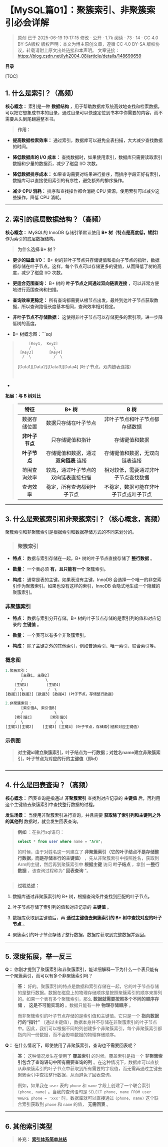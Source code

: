 # 【MySQL篇01】：聚簇索引、非聚簇索引必会详解

> 原创 已于 2025-06-19 19:17:15 修改 · 公开 · 1.7k 阅读 · 73 · 14 · CC 4.0 BY-SA版权 版权声明：本文为博主原创文章，遵循 CC 4.0 BY-SA 版权协议，转载请附上原文出处链接和本声明。
> 文章链接：https://blog.csdn.net/lyh2004_08/article/details/148699659

**目录**

[TOC]



## 1. 什么是索引？（高频）

**核心概念：** 索引是一种 **数据结构** ，用于帮助数据库系统高效地查找和检索数据。可以把它想象成书本的目录，通过目录可以快速定位到书本中你需要的内容，而不需要从头到尾翻遍整本书。

>  **作用：** 
> 
> 

-  **提高数据检索效率：** 通过索引，数据库可以避免全表扫描，大大减少查找数据的时间。

-  **降低数据库的 I/O 成本：** 查找数据时，如果使用索引，数据库只需要读取索引数据和少量的数据页，减少了磁盘 I/O 次数。

-  **降低数据排序成本：** 如果查询需要对结果进行排序，而排序字段正好有索引，数据库可以直接使用索引的有序性，避免额外的排序操作。

-  **减少 CPU 消耗：** 排序和查找操作都会消耗 CPU 资源，使用索引可以减少这些操作，降低 CPU 消耗。

---

## 2. 索引的底层数据结构？（高频）

**核心概念：** MySQL的 InnoDB 存储引擎默认使用 **B+ 树（特点是高度低，矮胖）** 作为索引的底层数据结构。

>  **为什么选择 B+ 树？** 
> 
> 

-  **更少的磁盘 I/O：** B+ 树的非叶子节点只存储键值和指向子节点的指针，数据都存储在叶子节点。这样，每个节点可以存储更多的键值，从而降低了树的高度，减少了磁盘 I/O 次数。

-  **更适合范围查询：** B+ 树的 **叶子节点之间通过双向链表连接** ，可以非常方便地进行范围查询和扫描。

-  **查询效率更稳定：** 所有查询都需要从根节点出发，最终到达叶子节点获取数据，所以查询路径长度基本相同，查询效率相对稳定。

-  **非叶子节点不存储数据：** 这使得非叶子节点可以存储更多的索引项，进一步降低树的高度。

- B+ 树概念图：```sql
>          [Key1,  Key2]
>          /          \
>      [Key3]       [Key4]
>       /  \          /  \
>   [Data1][Data2][Data3][Data4] (叶子节点，双向链表连接)
>   ```
> 
> 

-  <img src="./assets/011_1.png" alt="" style="max-height:577px; box-sizing:content-box;" />
> 
> 

**拓展：与 B 树对比** 
> 
> 
> 
> | 特征 | B+ 树 | B 树 |
> |:---:|:---:|:---:|
> | 数据存储位置 | 数据只存储在叶子节点 | 非叶子节点和叶子节点都存储数据 |
> |  **非叶子节点**  | 只存储键值和指针 | 存储键值和数据 |
> |  **叶子节点**  | 存储键值和数据，通过 **双向链表** 连接 | 存储键值和数据，无双向链表连接 |
> | 范围查询效率 | 较高，通过叶子节点的双向链表直接扫描 | 相对较低，需要通过非叶子节点查找数据 |
> | 查询效率 | 稳定，所有查询都到叶子节点 | 不稳定，数据可能在非叶子节点或叶子节点 |

---

## 3. 什么是聚簇索引和非聚簇索引？（核心概念，高频）

聚簇索引和非聚簇索引是根据索引和数据存储方式的不同来划分的。

> ###  **聚簇索引** 

-  **特点：** 数据与索引存储在一起。B+ 树的叶子节点直接存储了 **整行数据** 。

-  **数量：** 一个表必须 **有，且只能有一个** 聚簇索引。

-  **构成：** 通常是表的主键。如果表没有主键，InnoDB 会选择一个唯一的非空索引作为聚簇索引。如果也没有这样的索引，InnoDB 会隐式地生成一个隐藏的聚簇索引。

###  **非聚簇索引** 

-  **特点：** 数据与索引分开存储。B+ 树的叶子节点存储的是索引列的值和对应记录的 **主键值** 。

-  **数量：** 一个表可以有多个非聚簇索引。

-  **构成：** 除了主键之外的其他索引，例如普通索引、唯一索引、联合索引等。

###  **概念图** 

```sql
1.聚簇索引：
       [主键1, 主键2]
       /          \
    [主键3]        [主键4]
    /  \           /  \
[数据1][数据2] [数据3] [数据4] (叶子节点，存储整行数据)
 
2.非聚簇索引：
       [索引值A, 索引值B]
       /              \
    [索引值C]        [索引值D]
    /  \              /  \
[主键1][主键2]    [主键3] [主键4] (叶子节点，存储索引值和对应主键值)
```

###  **示例图** 

>  **对主键id建立聚簇索引，叶子结点为一行数据；对姓名name建立非聚簇索引，叶子节点为对应的行的主键值（即id）** 

 <img src="./assets/011_2.png" alt="" style="max-height:852px; box-sizing:content-box;" />

---

## 4. 什么是回表查询？（高频）

**核心概念：** 回表查询是指通过 **非聚簇索引** 查找到对应记录的 **主键值** 后，再利用这个主键值去聚簇索引中查找整行数据的过程。

**发生场景：** 当使用非聚簇索引进行查询，并且需要 **获取除了索引列和主键列之外的其他列** 数据时，就会发生回表查询。

>  **例如** ：在执行sql语句：
> 
> ```sql
> select * from user where name = "Arm";
> ```
> 
> 的时候，由于对姓名这一列建立了 **非聚簇索引（它的叶子结点不是存储整行数据，而是存储本行的主键值）** ，先从非聚簇索引中按照姓名，获取到Arm的主键，然后再到聚簇索引中 **根据主键** 访问 **叶子结点** ，拿到 **一整行数据** ，该查询过程称为“ **回表查询** ”。

 <img src="./assets/011_3.png" alt="" style="max-height:902px; box-sizing:content-box;" />

>  **过程总述：** 
> 
> 

1. 数据库通过非聚簇索引的 B+ 树，根据查询条件查找到匹配的叶子节点。

2. 叶子节点存储了索引列的值和对应记录的 **主键值** 。

3. 数据库获取到主键值后，再 **通过主键值去聚簇索引的 B+ 树中查找对应的叶子节点** 。

4. 聚簇索引的叶子节点存储了整行数据，数据库获取到完整数据并返回。

---

## 5. 深度拓展，举一反三

**Q：** 你刚才提到了聚簇索引和非聚簇索引，能详细解释一下为什么一个表只能有一个聚簇索引，而可以有多个非聚簇索引吗？

>  **答：** 好的。聚簇索引的特点是数据和索引存储在一起，它的叶子节点存储的是整行数据。数据在磁盘上的物理存储顺序是按照聚簇索引的顺序来排列的。如果一个表有多个聚簇索引，那么 **数据就需要按照多个不同的顺序存储** ， **这是不可能实现的** 。数据只能有一种 **物理存储顺序** 。
> 
> 而非聚簇索引的叶子节点存储的是索引值和主键值。它只是一个 **指向数据行的“指针”** （通过主键值），数据本身并不存储在非聚簇索引的叶子节点中。因此，我们可以根据不同的列创建多个非聚簇索引，每个非聚簇索引都指向同一份数据，而不会影响数据的物理存储顺序。

**Q：** 在什么情况下，即使使用了非聚簇索引，查询也不需要回表呢？

>  **答：** 这种情况发生在使用了 **覆盖索引** 的时候。覆盖索引是指一个 **非聚簇索引包含了查询语句中所有需要查询的列** 。在这种情况下，数据库可以直接从非聚簇索引的叶子节点中获取到所有需要的字段值，而无需再通过主键去聚簇索引中查找整行数据，从而避免了回表查询。
> 
> 例如，如果我在 `user` 表的 `phone` 和 `name` 字段上创建了一个联合索引 `(phone, name)` 。当我的查询语句是 `SELECT phone, name FROM user WHERE phone = 'xxx'` 时，数据库就可以直接通过 `(phone, name)` 这个联合索引获取到 `phone` 和 `name` 的值， **无需回表** 。

---

##  **6. 其他索引类型** 

>  **补充： [索引体系简单总结](https://blog.csdn.net/lyh2004_08/article/details/148773260)** 